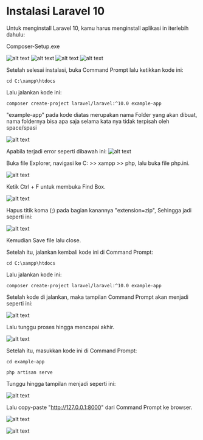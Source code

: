 # Instalasi Laravel 10

Untuk menginstall Laravel 10, kamu harus menginstall aplikasi in iterlebih dahulu:

Composer-Setup.exe

![alt text](<WhatsApp Image 2024-04-04 at 23.33.05_34312928.jpg>)
![alt text](<WhatsApp Image 2024-04-04 at 23.33.21_98587363.jpg>)
![alt text](<WhatsApp Image 2024-04-04 at 23.33.35_a8ada862.jpg>)
![alt text](<WhatsApp Image 2024-04-04 at 23.33.45_aab02019.jpg>)

Setelah selesai instalasi, buka Command Prompt lalu ketikkan kode ini:

```
cd C:\xampp\htdocs
```
Lalu jalankan kode ini:
```
composer create-project laravel/laravel:^10.0 example-app
```
"example-app" pada kode diatas merupakan nama Folder yang akan dibuat, nama foldernya bisa apa saja selama kata nya tidak terpisah oleh space/spasi

![alt text](<WhatsApp Image 2024-04-04 at 23.35.47_5b455dee.jpg>)

Apabila terjadi error seperti dibawah ini:
![alt text](image.png)

Buka file Explorer, navigasi ke C: >> xampp >> php, lalu buka file php.ini.

![alt text](image-3.png)

Ketik Ctrl + F untuk membuka Find Box.

![alt text](image-1.png)

Hapus titik koma (;) pada bagian kanannya "extension=zip", Sehingga jadi seperti ini:

![alt text](image-2.png)

Kemudian Save file lalu close.

Setelah itu, jalankan kembali kode ini di Command Prompt:

```
cd C:\xampp\htdocs
```
Lalu jalankan kode ini:
```
composer create-project laravel/laravel:^10.0 example-app
```

Setelah kode di jalankan, maka tampilan Command Prompt akan menjadi seperti ini:

![alt text](image-4.png)

Lalu tunggu proses hingga mencapai akhir.

![alt text](image-5.png)

Setelah itu, masukkan kode ini di Command Prompt:

```
cd example-app
```
```
php artisan serve
```

Tunggu hingga tampilan menjadi seperti ini:

![alt text](image-6.png)

Lalu copy-paste "http://127.0.0.1:8000" dari Command Prompt ke browser.

![alt text](image-7.png)

![alt text](image-11.png)
